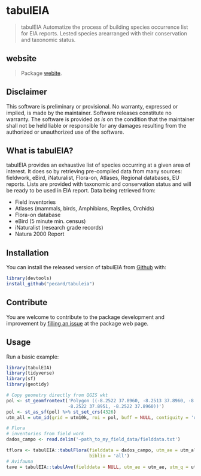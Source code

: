 # tabulEIA

> tabulEIA Automatize the process of building species occurrence list for EIA reports.
Lested species arearranged with their conservation and taxonomic status.

## website

> Package [webite](https://pecard.github.io/tabuleia/index.html).

## Disclaimer

This software is preliminary or provisional. No warranty, expressed or
implied, is made by the maintainer. Software releases constitute no
warranty. The software is provided *as is* on the condition that the
maintainer shall not be held liable or responsible for any damages
resulting from the authorized or unauthorized use of the software.

## What is tabulEIA?

tabulEIA provides an exhaustive list of species occurring at a given area of interest. 
It does so by retrieving pre-compiled data from many sources: fieldwork, eBird, iNaturalist, 
Flora-on, Atlases, Regional databases, EU reports. Lists are provided with taxonomic and conservation status and will be ready to be used in EIA report.
Data being retrieved from:

- Field inventories
- Atlases (mammals, birds, Amphibians, Reptiles, Orchids)
- Flora-on database
- eBird (5 minute min. census)
- iNaturalist (research grade records)
- Natura 2000 Report

## Installation

You can install the released version of tabulEIA from
[Github](https:://github.com/pecard/tabuleia) with:

``` r
library(devtools)
install_github("pecard/tabuleia")
```

## Contribute

You are welcome to contribute to the package development and improvement
by [filling an issue](https://github.com/pecard/tabuleia/issues) at the
package web page.

## Usage

Run a basic example:

``` r
library(tabulEIA)
library(tidyverse)
library(sf)
library(geotidy)

# Copy geometry directly from QGIS wkt
pol <- st_geomfromtext('Polygon ((-8.2522 37.8960, -8.2513 37.8960, -8.2513 37.8951,
                       -8.2522 37.8951, -8.2522 37.8960))')
pol <- st_as_sf(pol) %>% st_set_crs(4326)
utm_all = utm_id(grid = utm10k, roi = pol, buff = NULL, contiguity = 'queen')

# Flora
# inventories from field work
dados_campo <- read.delim('~path_to_my_field_data/fielddata.txt')

tflora <- tabulEIA::tabulFlora(fielddata = dados_campo, utm_ae = utm_all$ae, utm_q = utm_all$contig,
                               biblio = 'all')
# Avifauna
tave = tabulEIA::tabulAve(fielddata = NULL, utm_ae = utm_ae, utm_q = utm_contig, atlas = atlas_aves, ebird = ebird)

```

